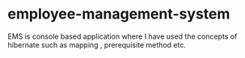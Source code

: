 # employee-management-system
EMS is console based application where I have used the concepts of hibernate such as mapping , prerequisite method  etc.
